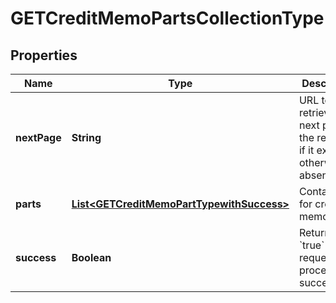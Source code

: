 

# GETCreditMemoPartsCollectionType


## Properties

| Name | Type | Description | Notes |
|------------ | ------------- | ------------- | -------------|
|**nextPage** | **String** | URL to retrieve the next page of the response if it exists; otherwise absent.  |  [optional] |
|**parts** | [**List&lt;GETCreditMemoPartTypewithSuccess&gt;**](GETCreditMemoPartTypewithSuccess.md) | Container for credit memo parts.  |  [optional] |
|**success** | **Boolean** | Returns &#x60;true&#x60; if the request was processed successfully. |  [optional] |



